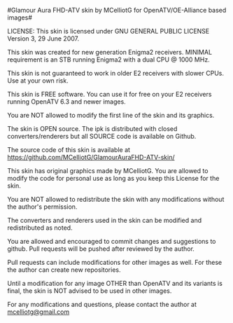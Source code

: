 #Glamour Aura FHD-ATV skin by MCelliotG for OpenATV/OE-Alliance based images#

LICENSE: This skin is licensed under GNU GENERAL PUBLIC LICENSE Version 3, 29 June 2007.

This skin was created for new generation Enigma2 receivers. MINIMAL requirement is an STB running Enigma2 with a dual CPU @ 1000 MHz.

This skin is not guaranteed to work in older E2 receivers with slower CPUs. Use at your own risk.

This skin is FREE software. You can use it for free on your E2 receivers running OpenATV 6.3 and newer images.

You are NOT allowed to modify the first line of the skin and its graphics.

The skin is OPEN source. The ipk is distributed with closed converters/renderers but all SOURCE code is available on Github.

The source code of this skin is available at https://github.com/MCelliotG/GlamourAuraFHD-ATV-skin/

This skin has original graphics made by MCelliotG. You are allowed to modify the code for personal use as long as you keep this License for the skin.

You are NOT allowed to redistribute the skin with any modifications without the author's permission.

The converters and renderers used in the skin can be modified and redistributed as noted.

You are allowed and encouraged to commit changes and suggestions to github. Pull requests will be pushed after reviewed by the author. 

Pull requests can include modifications for other images as well. For these the author can create new repositories.

Until a modification for any image OTHER than OpenATV and its variants is final, the skin is NOT advised to be used in other images. 

For any modifications and questions, please contact the author at mcelliotg@gmail.com
